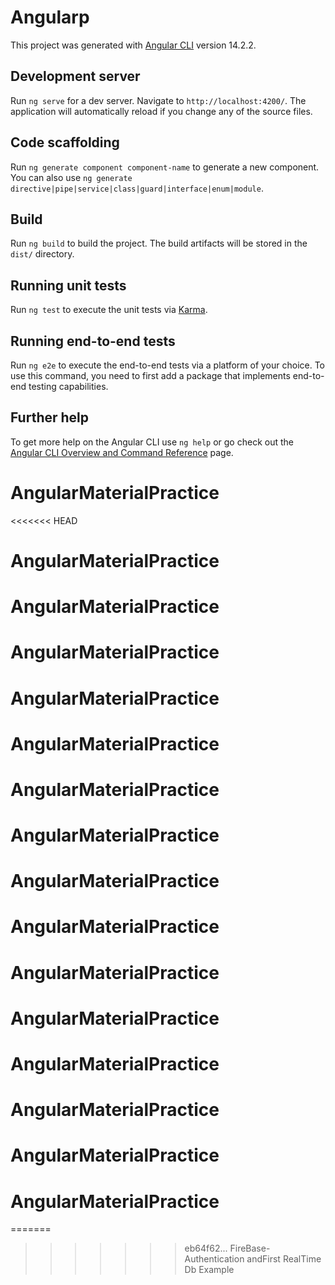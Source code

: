 # Angularp

This project was generated with [Angular CLI](https://github.com/angular/angular-cli) version 14.2.2.

## Development server

Run `ng serve` for a dev server. Navigate to `http://localhost:4200/`. The application will automatically reload if you change any of the source files.

## Code scaffolding

Run `ng generate component component-name` to generate a new component. You can also use `ng generate directive|pipe|service|class|guard|interface|enum|module`.

## Build

Run `ng build` to build the project. The build artifacts will be stored in the `dist/` directory.

## Running unit tests

Run `ng test` to execute the unit tests via [Karma](https://karma-runner.github.io).

## Running end-to-end tests

Run `ng e2e` to execute the end-to-end tests via a platform of your choice. To use this command, you need to first add a package that implements end-to-end testing capabilities.

## Further help

To get more help on the Angular CLI use `ng help` or go check out the [Angular CLI Overview and Command Reference](https://angular.io/cli) page.
# AngularMaterialPractice
<<<<<<< HEAD
# AngularMaterialPractice
# AngularMaterialPractice
# AngularMaterialPractice
# AngularMaterialPractice
# AngularMaterialPractice
# AngularMaterialPractice
# AngularMaterialPractice
# AngularMaterialPractice
# AngularMaterialPractice
# AngularMaterialPractice
# AngularMaterialPractice
# AngularMaterialPractice
# AngularMaterialPractice
# AngularMaterialPractice
# AngularMaterialPractice
=======
>>>>>>> eb64f62... FireBase- Authentication andFirst RealTime Db Example
